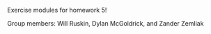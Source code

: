 Exercise modules for homework 5!


Group members: Will Ruskin, Dylan McGoldrick, and Zander Zemliak

